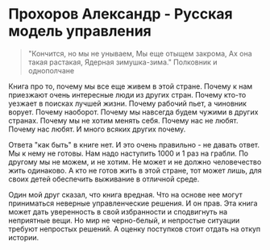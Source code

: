 # Прохоров Александр - Русская модель управления

> "Кончится, но мы не унываем,
> Мы еще отыщем закрома,
> Ах она такая растакая,
> Ядерная зимушка-зима."
> Полковник и однополчане

Книга про то, почему мы все еще живем в этой стране. Почему к нам приезжают очень интересные люди из других стран. Почему кто-то уезжает в поисках лучшей жизни. Почему рабочий пьет, а чиновник ворует. Почему наоборот. Почему мы навсегда будем чужими в других странах. Почему мы не хотим менять себя. Почему нас не любят. Почему нас любят. И много всяких других почему.

Ответа "как быть" в книге нет. И это очень правильно - не давать ответ. Мы к нему не готовы. Нам надо наступить 1000 и 1 раз на грабли. По другому мы не можем, и не хотим. Не может и не должно человечество жить одинаково. А кто не готов жить в этой стране, тот может лишь, для своих детей обеспечить выживание в отличной среде.

Один мой друг сказал, что книга вредная. Что на основе нее могут приниматься неверные управленческие решения. И он прав. Эта книга может дать уверенность в свой избранности и сподвигнуть на неприятные вещи. Но мир не черно-белый, и непростые ситуации требуют непростых решений. А оценку поступков стоит отдать на откуп истории. 